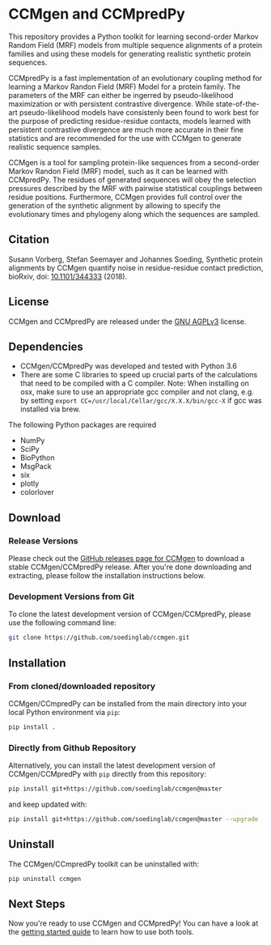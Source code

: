 # CCMgen and CCMpredPy

This repository provides a Python toolkit for learning second-order Markov Random Field (MRF) models from multiple sequence alignments of a protein families and using these models for generating realistic synthetic protein sequences. 

CCMpredPy is a fast implementation of an evolutionary coupling method for learning a Markov Randon Field (MRF) Model for a protein family. The parameters of the MRF can either be ingerred by pseudo-likelihood maximization or with persistent contrastive divergence.
While state-of-the-art pseudo-likelihood models have consistenly been found to work best for the purpose of predicting residue-residue contacts, models learned with persistent contrastive divergence are much more accurate in their fine statistics and are recommended for the use with CCMgen to generate realistic sequence samples.

CCMgen is a tool for sampling protein-like sequences from a second-order Markov Randon Field (MRF) model, such as it can be learned with CCMpredPy. The residues of generated sequences will obey the selection pressures described by the MRF with pairwise statistical couplings between residue positions. Furthermore, CCMgen provides full control over the generation of the synthetic alignment by allowing to specify the evolutionary times and phylogeny along which the sequences are sampled.

## Citation

Susann Vorberg, Stefan Seemayer and Johannes Soeding, Synthetic protein alignments by CCMgen quantify noise in residue-residue contact prediction, bioRxiv, doi: [10.1101/344333](https://doi.org/10.1101/344333) (2018).

## License

CCMgen and CCMpredPy are released under the [GNU AGPLv3](https://choosealicense.com/licenses/agpl-3.0/) license.

## Dependencies

- CCMgen/CCMpredPy was developed and tested with Python 3.6
- There are some C libraries to speed up crucial parts of the calculations that need to be compiled with a C compiler.
  Note: When installing on osx, make sure to use an appropriate gcc compiler and not clang, e.g. by setting `export CC=/usr/local/Cellar/gcc/X.X.X/bin/gcc-X` if gcc was installed via brew.

The following Python packages are required

  * NumPy 
  * SciPy
  * BioPython 
  * MsgPack 
  * six 
  * plotly 
  * colorlover 

## Download

### Release Versions
Please check out the [GitHub releases page for CCMgen](https://github.com/soedinglab/CCMgen/releases/tag/v1.0.0-alpha) to download a stable CCMgen/CCMpredPy release. After you're done downloading and extracting, please follow the installation instructions below.

### Development Versions from Git

To clone the latest development version of CCMgen/CCMpredPy, please use the following command line:

```bash
git clone https://github.com/soedinglab/ccmgen.git
```

## Installation

### From cloned/downloaded repository

CCMgen/CCmpredPy can be installed from the main directory into your local Python environment via `pip`:

```bash
pip install .
```

### Directly from Github Repository
  
Alternatively, you can install the latest development version of CCMgen/CCMpredPy with `pip` directly from this repository:

```bash
pip install git+https://github.com/soedinglab/ccmgen@master
```
and keep updated with:

```bash
pip install git+https://github.com/soedinglab/ccmgen@master --upgrade
```
## Uninstall

The CCMgen/CCmpredPy toolkit can be uninstalled with:

```bash
pip uninstall ccmgen
```



## Next Steps
Now you're ready to use CCMgen and CCMpredPy! You can have a look at the [getting started guide](https://github.com/soedinglab/CCMgen/wiki/Getting-Started-with-CCMgen-and-CCMpredPy) to learn how to use both tools.
